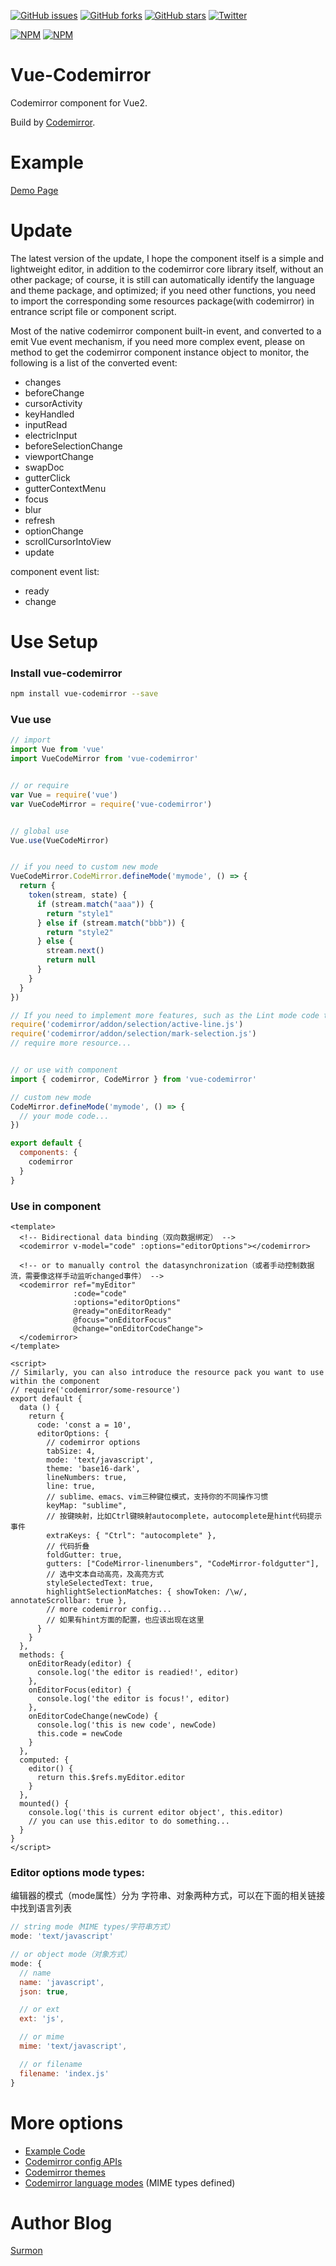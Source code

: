 [![GitHub issues](https://img.shields.io/github/issues/surmon-china/vue-codemirror.svg?style=flat-square)](https://github.com/surmon-china/vue-codemirror/issues)
[![GitHub forks](https://img.shields.io/github/forks/surmon-china/vue-codemirror.svg?style=flat-square)](https://github.com/surmon-china/vue-codemirror/network)
[![GitHub stars](https://img.shields.io/github/stars/surmon-china/vue-codemirror.svg?style=flat-square)](https://github.com/surmon-china/vue-codemirror/stargazers)
[![Twitter](https://img.shields.io/twitter/url/https/github.com/surmon-china/vue-codemirror.svg?style=flat-square)](https://twitter.com/intent/tweet?url=https://github.com/surmon-china/vue-codemirror)

[![NPM](https://nodei.co/npm/vue-codemirror.png?downloads=true&downloadRank=true&stars=true)](https://nodei.co/npm/vue-codemirror/)
[![NPM](https://nodei.co/npm-dl/vue-codemirror.png?months=9&height=3)](https://nodei.co/npm/vue-codemirror/)


# Vue-Codemirror
Codemirror component for Vue2.

Build by [Codemirror](http://codemirror.net/).

# Example

[Demo Page](https://surmon-china.github.io/vue-codemirror)

# Update
The latest version of the update, I hope the component itself is a simple and lightweight editor, in addition to the codemirror core library itself, without an other package; of course, it is still can automatically identify the language and theme package, and optimized; if you need other functions, you need to import the corresponding some resources package(with codemirror) in entrance script file or component script.

Most of the native codemirror component built-in event, and converted to a emit Vue event mechanism, if you need more complex event, please on method to get the codemirror component instance object to monitor, the following is a list of the converted event:
- changes
- beforeChange
- cursorActivity
- keyHandled
- inputRead
- electricInput
- beforeSelectionChange
- viewportChange
- swapDoc
- gutterClick
- gutterContextMenu
- focus
- blur
- refresh
- optionChange
- scrollCursorIntoView
- update

component event list:
- ready
- change

# Use Setup


### Install vue-codemirror

``` bash
npm install vue-codemirror --save
```

### Vue use

``` javascript
// import
import Vue from 'vue'
import VueCodeMirror from 'vue-codemirror'


// or require
var Vue = require('vue')
var VueCodeMirror = require('vue-codemirror')


// global use
Vue.use(VueCodeMirror)


// if you need to custom new mode
VueCodeMirror.CodeMirror.defineMode('mymode', () => {
  return {
    token(stream, state) {
      if (stream.match("aaa")) {
        return "style1"
      } else if (stream.match("bbb")) {
        return "style2"
      } else {
        stream.next()
        return null
      }
    }
  }
})

// If you need to implement more features, such as the Lint mode code tip, you need to introduce a package that you will be relying on before the Vue program is instantiated, such as:
require('codemirror/addon/selection/active-line.js')
require('codemirror/addon/selection/mark-selection.js')
// require more resource...


// or use with component
import { codemirror, CodeMirror } from 'vue-codemirror'

// custom new mode
CodeMirror.defineMode('mymode', () => {
  // your mode code...
})

export default {
  components: {
    codemirror
  }
}
```


### Use in component

``` vue
<template>
  <!-- Bidirectional data binding（双向数据绑定） -->
  <codemirror v-model="code" :options="editorOptions"></codemirror>

  <!-- or to manually control the datasynchronization（或者手动控制数据流，需要像这样手动监听changed事件） -->
  <codemirror ref="myEditor"
              :code="code" 
              :options="editorOptions"
              @ready="onEditorReady"
              @focus="onEditorFocus"
              @change="onEditorCodeChange">
  </codemirror>
</template>

<script>
// Similarly, you can also introduce the resource pack you want to use within the component
// require('codemirror/some-resource')
export default {
  data () {
    return {
      code: 'const a = 10',
      editorOptions: {
        // codemirror options
        tabSize: 4,
        mode: 'text/javascript',
        theme: 'base16-dark',
        lineNumbers: true,
        line: true,
        // sublime、emacs、vim三种键位模式，支持你的不同操作习惯
        keyMap: "sublime",
        // 按键映射，比如Ctrl键映射autocomplete，autocomplete是hint代码提示事件
        extraKeys: { "Ctrl": "autocomplete" },
        // 代码折叠
        foldGutter: true,
        gutters: ["CodeMirror-linenumbers", "CodeMirror-foldgutter"],
        // 选中文本自动高亮，及高亮方式
        styleSelectedText: true,
        highlightSelectionMatches: { showToken: /\w/, annotateScrollbar: true },
        // more codemirror config...
        // 如果有hint方面的配置，也应该出现在这里
      }
    }
  },
  methods: {
    onEditorReady(editor) {
      console.log('the editor is readied!', editor)
    },
    onEditorFocus(editor) {
      console.log('the editor is focus!', editor)
    },
    onEditorCodeChange(newCode) {
      console.log('this is new code', newCode)
      this.code = newCode
    }
  },
  computed: {
    editor() {
      return this.$refs.myEditor.editor
    }
  },
  mounted() {
    console.log('this is current editor object', this.editor)
    // you can use this.editor to do something...
  }
}
</script>
```

### Editor options mode types:
编辑器的模式（mode属性）分为 字符串、对象两种方式，可以在下面的相关链接中找到语言列表

``` javascript
// string mode（MIME types/字符串方式）
mode: 'text/javascript'

// or object mode（对象方式）
mode: {
  // name
  name: 'javascript',
  json: true,

  // or ext
  ext: 'js',

  // or mime
  mime: 'text/javascript',

  // or filename
  filename: 'index.js'
}
```

# More options

- [Example Code](https://github.com/surmon-china/vue-codemirror/tree/master/examples)
- [Codemirror config APIs](http://codemirror.net/doc/manual.html#config)
- [Codemirror themes](http://codemirror.net/demo/theme.html)
- [Codemirror language modes](http://codemirror.net/mode/) (MIME types defined)


# Author Blog
[Surmon](https://surmon.me)

